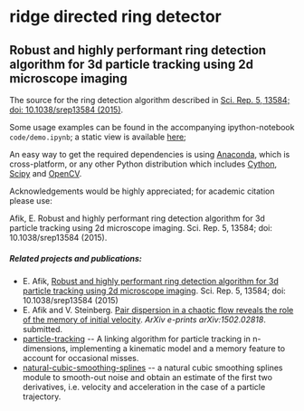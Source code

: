 ridge directed ring detector
============================

Robust and highly performant ring detection algorithm for 3d particle tracking using 2d microscope imaging
----------------------------------------------------------------------------------------------------------

The source for the ring detection algorithm described in [Sci. Rep. 5, 13584; doi: 10.1038/srep13584 (2015)](http://www.nature.com/articles/srep13584).

Some usage examples can be found in the accompanying ipython-notebook `code/demo.ipynb`; a static view is available [here](http://nbviewer.ipython.org/github/eldad-a/ridge-directed-ring-detector/blob/master/code/demo.ipynb);

An easy way to get the required dependencies is using [Anaconda](http://continuum.io/downloads), which is cross-platform, or any other Python distribution which includes [Cython](http://cython.org/), [Scipy](http://cython.org/) and [OpenCV](http://opencv.org/).

Acknowledgements would be highly appreciated; for academic citation please use:

Afik, E. Robust and highly performant ring detection algorithm for 3d particle tracking using 2d microscope imaging. Sci. Rep. 5, 13584; doi: 10.1038/srep13584 (2015).


##### Related projects and publications:

+ E. Afik, [Robust and highly performant ring detection algorithm for 3d particle tracking using 2d microscope imaging](http://www.nature.com/articles/srep13584). Sci. Rep. 5, 13584; doi: 10.1038/srep13584 (2015)
+ E. Afik and V. Steinberg. [Pair dispersion in a chaotic flow reveals the role of the memory of
initial velocity](http://arxiv.org/abs/1502.02818). _ArXiv e-prints arXiv:1502.02818_. submitted.
+ [particle-tracking](https://github.com/eldad-a/particle-tracking) -- A linking algorithm for particle tracking in n-dimensions, implementing a kinematic model and a memory feature to account for occasional misses.
+ [natural-cubic-smoothing-splines](https://github.com/eldad-a/natural-cubic-smoothing-splines) -- a natural cubic smoothing splines module to smooth-out noise and obtain an estimate of the first two derivatives, i.e. velocity and acceleration in the case of a particle trajectory.
